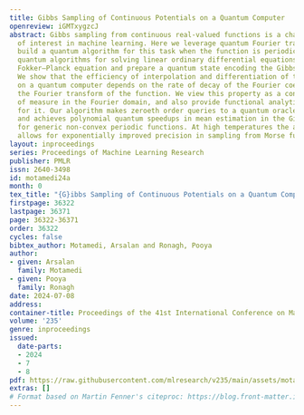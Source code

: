 ```yaml
---
title: Gibbs Sampling of Continuous Potentials on a Quantum Computer
openreview: iGMTxygzcJ
abstract: Gibbs sampling from continuous real-valued functions is a challenging problem
  of interest in machine learning. Here we leverage quantum Fourier transforms to
  build a quantum algorithm for this task when the function is periodic. We use the
  quantum algorithms for solving linear ordinary differential equations to solve the
  Fokker–Planck equation and prepare a quantum state encoding the Gibbs distribution.
  We show that the efficiency of interpolation and differentiation of these functions
  on a quantum computer depends on the rate of decay of the Fourier coefficients of
  the Fourier transform of the function. We view this property as a concentration
  of measure in the Fourier domain, and also provide functional analytic conditions
  for it. Our algorithm makes zeroeth order queries to a quantum oracle of the function
  and achieves polynomial quantum speedups in mean estimation in the Gibbs measure
  for generic non-convex periodic functions. At high temperatures the algorithm also
  allows for exponentially improved precision in sampling from Morse functions.
layout: inproceedings
series: Proceedings of Machine Learning Research
publisher: PMLR
issn: 2640-3498
id: motamedi24a
month: 0
tex_title: "{G}ibbs Sampling of Continuous Potentials on a Quantum Computer"
firstpage: 36322
lastpage: 36371
page: 36322-36371
order: 36322
cycles: false
bibtex_author: Motamedi, Arsalan and Ronagh, Pooya
author:
- given: Arsalan
  family: Motamedi
- given: Pooya
  family: Ronagh
date: 2024-07-08
address:
container-title: Proceedings of the 41st International Conference on Machine Learning
volume: '235'
genre: inproceedings
issued:
  date-parts:
  - 2024
  - 7
  - 8
pdf: https://raw.githubusercontent.com/mlresearch/v235/main/assets/motamedi24a/motamedi24a.pdf
extras: []
# Format based on Martin Fenner's citeproc: https://blog.front-matter.io/posts/citeproc-yaml-for-bibliographies/
---
```

